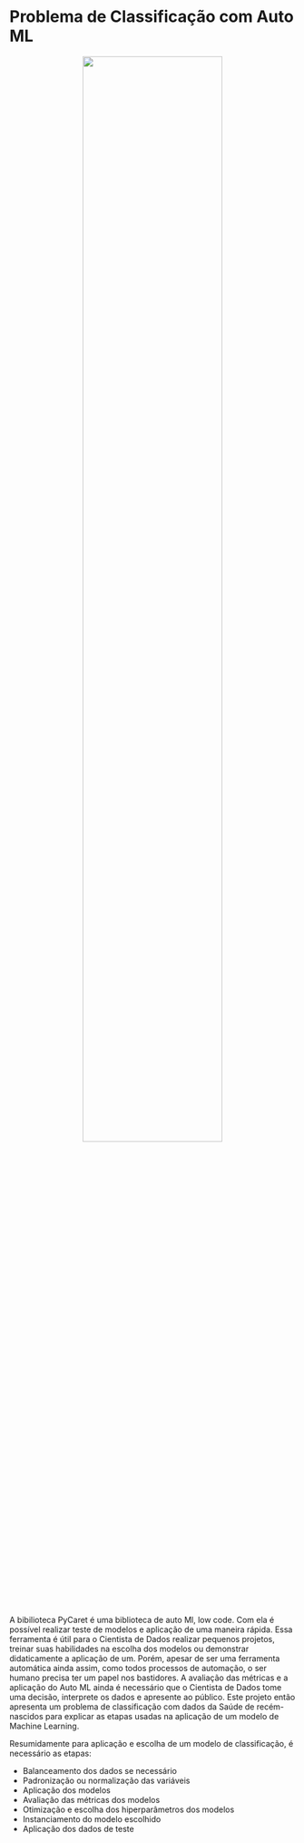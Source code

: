 # Problema de Classificação com Auto ML

<center><img width="70%" src="https://img.freepik.com/free-vector/data-extraction-concept-illustration_114360-4766.jpg?w=1060&t=st=1670674513~exp=1670675113~hmac=cf5151ec7480787db7b8894ece73862f0da8d52cce671e70c4aef401e9e210cf"></center>


A bibilioteca PyCaret é uma biblioteca de auto Ml, low code. Com ela é possível realizar teste de modelos e aplicação de uma maneira rápida.  Essa ferramenta é útil para o Cientista de Dados realizar pequenos projetos, treinar suas habilidades na escolha dos modelos ou demonstrar didaticamente a aplicação de um. Porém, apesar de ser uma ferramenta automática ainda assim, como todos processos de automação, o ser humano precisa ter um papel nos bastidores. A avaliação das métricas e a aplicação do Auto ML ainda é necessário que o Cientista de Dados tome uma decisão, interprete os dados e apresente ao público. 
Este projeto então apresenta um problema de classificação com dados da Saúde de recém-nascidos para explicar as etapas usadas na aplicação de um modelo de Machine Learning. 
 
 
 Resumidamente para aplicação e escolha de um modelo de classificação, é necessário as etapas:

* Balanceamento dos dados se necessário
* Padronização ou normalização das variáveis 
* Aplicação dos modelos
* Avaliação das métricas dos modelos
* Otimização e escolha dos hiperparâmetros dos modelos
* Instanciamento do modelo escolhido
* Aplicação dos dados de teste 
 
